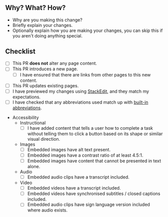 # <Describe your Changes>

## Why? What? How?

* Why are you making this change?
* Briefly explain your changes.
* Optionally explain how you are making your changes, you can skip this if you aren't doing anything special.

## Checklist

- [ ] This PR **does not** alter any page content.
- [ ] This PR introduces a new page.
  - [ ] I have ensured that there are links from other pages to this new content.
- [ ] This PR updates existing pages.
- [ ] I have previewed my changes using [StackEdit](https://stackedit.io/app), and they match my expectations.
- [ ] I have checked that any abbreviations used match up with [built-in abbreviations](https://github.com/CPS-Innovation/digital-sop/tree/main/snippets/abbreviations.md).
- Accessibility
  - Instructional
    - [ ] I have added content that tells a user how to complete a task without telling them to click a button based on 
          its shape or similar visual direction.
  - Images
    - [ ] Embedded images have alt text present.
    - [ ] Embedded images have a contrast ratio of at least 4.5:1.
    - [ ] Embedded images have content that cannot be presented in text alone.
  - Audio
    - [ ] Embedded audio clips have a transcript included.
  - Video
    - [ ] Embedded videos have a transcript included.
    - [ ] Embedded videos have synchronised subtitles / closed captions included.
    - [ ] Embedded audio clips have sign language version included where audio exists.
